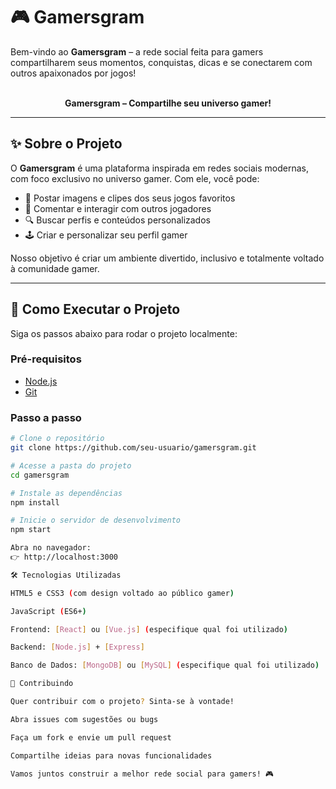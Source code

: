 # 🎮 Gamersgram

Bem-vindo ao **Gamersgram** – a rede social feita para gamers compartilharem seus momentos, conquistas, dicas e se conectarem com outros apaixonados por jogos!

<div align="center">
  <br />
  <b>Gamersgram – Compartilhe seu universo gamer!</b>
</div>

---

## ✨ Sobre o Projeto

O **Gamersgram** é uma plataforma inspirada em redes sociais modernas, com foco exclusivo no universo gamer. Com ele, você pode:

- 📸 Postar imagens e clipes dos seus jogos favoritos  
- 💬 Comentar e interagir com outros jogadores  
- 🔍 Buscar perfis e conteúdos personalizados  
- 🕹️ Criar e personalizar seu perfil gamer  

Nosso objetivo é criar um ambiente divertido, inclusivo e totalmente voltado à comunidade gamer.

---

## 🚀 Como Executar o Projeto

Siga os passos abaixo para rodar o projeto localmente:

### Pré-requisitos

- [Node.js](https://nodejs.org/)
- [Git](https://git-scm.com/)

### Passo a passo

```bash
# Clone o repositório
git clone https://github.com/seu-usuario/gamersgram.git

# Acesse a pasta do projeto
cd gamersgram

# Instale as dependências
npm install

# Inicie o servidor de desenvolvimento
npm start

Abra no navegador:
👉 http://localhost:3000

🛠️ Tecnologias Utilizadas

HTML5 e CSS3 (com design voltado ao público gamer)

JavaScript (ES6+)

Frontend: [React] ou [Vue.js] (especifique qual foi utilizado)

Backend: [Node.js] + [Express]

Banco de Dados: [MongoDB] ou [MySQL] (especifique qual foi utilizado)

👾 Contribuindo

Quer contribuir com o projeto? Sinta-se à vontade!

Abra issues com sugestões ou bugs

Faça um fork e envie um pull request

Compartilhe ideias para novas funcionalidades

Vamos juntos construir a melhor rede social para gamers! 🎮
